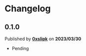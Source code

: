 # Changelog


## 0.1.0
Published by **[0xslipk](https://github.com/0xslipk)** on **2023/03/30**
- Pending
